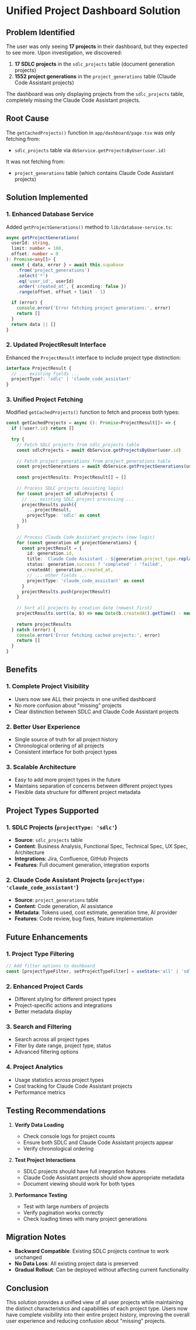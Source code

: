# Unified Project Dashboard Solution

## Problem Identified

The user was only seeing **17 projects** in their dashboard, but they expected to see more. Upon investigation, we discovered:

1. **17 SDLC projects** in the `sdlc_projects` table (document generation projects)
2. **1552 project generations** in the `project_generations` table (Claude Code Assistant projects)

The dashboard was only displaying projects from the `sdlc_projects` table, completely missing the Claude Code Assistant projects.

## Root Cause

The `getCachedProjects()` function in `app/dashboard/page.tsx` was only fetching from:
- `sdlc_projects` table via `dbService.getProjectsByUser(user.id)`

It was not fetching from:
- `project_generations` table (which contains Claude Code Assistant projects)

## Solution Implemented

### 1. Enhanced Database Service

Added `getProjectGenerations()` method to `lib/database-service.ts`:

```typescript
async getProjectGenerations(
  userId: string,
  limit: number = 100,
  offset: number = 0
): Promise<any[]> {
  const { data, error } = await this.supabase
    .from('project_generations')
    .select('*')
    .eq('user_id', userId)
    .order('created_at', { ascending: false })
    .range(offset, offset + limit - 1)

  if (error) {
    console.error('Error fetching project generations:', error)
    return []
  }
  return data || []
}
```

### 2. Updated ProjectResult Interface

Enhanced the `ProjectResult` interface to include project type distinction:

```typescript
interface ProjectResult {
  // ... existing fields ...
  projectType?: 'sdlc' | 'claude_code_assistant'
}
```

### 3. Unified Project Fetching

Modified `getCachedProjects()` function to fetch and process both types:

```typescript
const getCachedProjects = async (): Promise<ProjectResult[]> => {
  if (!user?.id) return []
  
  try {
    // Fetch SDLC projects from sdlc_projects table
    const sdlcProjects = await dbService.getProjectsByUser(user.id)
    
    // Fetch project generations from project_generations table
    const projectGenerations = await dbService.getProjectGenerations(user.id, 100, 0)
    
    const projectResults: ProjectResult[] = []
    
    // Process SDLC projects (existing logic)
    for (const project of sdlcProjects) {
      // ... existing SDLC project processing ...
      projectResults.push({
        ...projectResult,
        projectType: 'sdlc' as const
      })
    }
    
    // Process Claude Code Assistant projects (new logic)
    for (const generation of projectGenerations) {
      const projectResult = {
        id: generation.id,
        title: `Claude Code Assistant - ${generation.project_type.replace(/_/g, ' ').replace(/\b\w/g, l => l.toUpperCase())}`,
        status: generation.success ? 'completed' : 'failed',
        createdAt: generation.created_at,
        // ... other fields ...
        projectType: 'claude_code_assistant' as const
      }
      projectResults.push(projectResult)
    }
    
    // Sort all projects by creation date (newest first)
    projectResults.sort((a, b) => new Date(b.createdAt).getTime() - new Date(a.createdAt).getTime())
    
    return projectResults
  } catch (error) {
    console.error('Error fetching cached projects:', error)
    return []
  }
}
```

## Benefits

### 1. **Complete Project Visibility**
- Users now see ALL their projects in one unified dashboard
- No more confusion about "missing" projects
- Clear distinction between SDLC and Claude Code Assistant projects

### 2. **Better User Experience**
- Single source of truth for all project history
- Chronological ordering of all projects
- Consistent interface for both project types

### 3. **Scalable Architecture**
- Easy to add more project types in the future
- Maintains separation of concerns between different project types
- Flexible data structure for different project metadata

## Project Types Supported

### 1. **SDLC Projects** (`projectType: 'sdlc'`)
- **Source**: `sdlc_projects` table
- **Content**: Business Analysis, Functional Spec, Technical Spec, UX Spec, Architecture
- **Integrations**: Jira, Confluence, GitHub Projects
- **Features**: Full document generation, integration exports

### 2. **Claude Code Assistant Projects** (`projectType: 'claude_code_assistant'`)
- **Source**: `project_generations` table
- **Content**: Code generation, AI assistance
- **Metadata**: Tokens used, cost estimate, generation time, AI provider
- **Features**: Code review, bug fixes, feature implementation

## Future Enhancements

### 1. **Project Type Filtering**
```typescript
// Add filter options to dashboard
const [projectTypeFilter, setProjectTypeFilter] = useState<'all' | 'sdlc' | 'claude_code_assistant'>('all')
```

### 2. **Enhanced Project Cards**
- Different styling for different project types
- Project-specific actions and integrations
- Better metadata display

### 3. **Search and Filtering**
- Search across all project types
- Filter by date range, project type, status
- Advanced filtering options

### 4. **Project Analytics**
- Usage statistics across project types
- Cost tracking for Claude Code Assistant projects
- Performance metrics

## Testing Recommendations

1. **Verify Data Loading**
   - Check console logs for project counts
   - Ensure both SDLC and Claude Code Assistant projects appear
   - Verify chronological ordering

2. **Test Project Interactions**
   - SDLC projects should have full integration features
   - Claude Code Assistant projects should show appropriate metadata
   - Document viewing should work for both types

3. **Performance Testing**
   - Test with large numbers of projects
   - Verify pagination works correctly
   - Check loading times with many project generations

## Migration Notes

- **Backward Compatible**: Existing SDLC projects continue to work unchanged
- **No Data Loss**: All existing project data is preserved
- **Gradual Rollout**: Can be deployed without affecting current functionality

## Conclusion

This solution provides a unified view of all user projects while maintaining the distinct characteristics and capabilities of each project type. Users now have complete visibility into their entire project history, improving the overall user experience and reducing confusion about "missing" projects. 